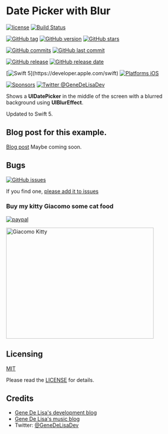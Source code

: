 # Date Picker with Blur


[![license](https://img.shields.io/github/license/mashape/apistatus.svg)](https://en.wikipedia.org/wiki/MIT_License)
[![Build Status](https://travis-ci.org/genedelisa/DatePicker.svg)](https://travis-ci.org/genedelisa/DatePicker)

[![GitHub tag](https://img.shields.io/github/tag/genedelisa/DatePicker.svg)](https://github.com/genedelisa/DatePicker/tags)
[![GitHub version](https://badge.fury.io/gh/genedelisa%2FDatePicker.svg)](https://badge.fury.io/gh/genedelisa%2FDatePicker)
[![GitHub stars](https://img.shields.io/github/stars/genedelisa/DatePicker.svg?style=social&label=Star&maxAge=2592000)](https://GitHub.com/genedelisa/DatePicker/stargazers/)

[![GitHub commits](https://img.shields.io/github/commits-since/genedelisa/DatePicker/2.0.0.svg)](https://github.com/genedelisa/DatePicker/commits/master)
[![GitHub last commit](https://img.shields.io/github/last-commit/genedelisa/DatePicker.svg)](https://github.com/genedelisa/DatePicker/commits/master)

[comment]: # (they say this: https://img.shields.io/github/release-date/:user/:repo.svg)

[![GitHub release](https://img.shields.io/github/release/genedelisa/DatePicker.svg)](https://github.com/genedelisa/DatePicker/releases/)
[![GitHub release date](https://img.shields.io/github/release-date/genedelisa/DatePicker.svg)](https://github.com/genedelisa/DatePicker/releases)

[![Swift 5](https://img.shields.io/badge/swift5-compatible-4BC51D.svg?style=flat")](https://developer.apple.com/swift)
[![Platforms iOS](https://img.shields.io/badge/Platforms-iOS-lightgray.svg?style=flat)](https://swift.org/)

[![Sponsors](https://img.shields.io/badge/Sponsors-Rockhopper%20Technologies-orange.svg?style=flat)](http://www.rockhoppertech.com/)
[![Twitter @GeneDeLisaDev](https://img.shields.io/twitter/follow/GeneDeLisaDev.svg?style=social)](https://twitter.com/GeneDeLisaDev)


Shows a **UIDatePicker** in the middle of the screen with a blurred background using **UIBlurEffect**.

Updated to Swift 5.

## Blog post for this example.

[Blog post](http://www.rockhoppertech.com/blog/)
Maybe coming soon.

## Bugs


[![GitHub issues](https://img.shields.io/github/issues/genedelisa/DatePicker.svg)](https://github.com/genedelisa/DatePicker/issues)

If you find one, [please add it to issues](https://github.com/genedelisa/DatePicker/issues)



### Buy my kitty Giacomo some cat food

[![paypal](https://www.paypalobjects.com/en_US/i/btn/btn_donate_SM.gif)](https://www.paypal.com/cgi-bin/webscr?cmd=_donations&business=F5KE9Z29MH8YQ&bnP-DonationsBF:btn_donate_SM.gif:NonHosted)

<img src="http://www.rockhoppertech.com/blog/wp-content/uploads/2016/07/momocoding-1024.png" alt="Giacomo Kitty" width="400" height="300">


## Licensing

[MIT](https://en.wikipedia.org/wiki/MIT_License)

Please read the [LICENSE](LICENSE) for details.

## Credits

*    [Gene De Lisa's development blog](http://rockhoppertech.com/blog/)
*    [Gene De Lisa's music blog](http://genedelisa.com/)
*   Twitter: [@GeneDeLisaDev](http://twitter.com/genedelisadev)
